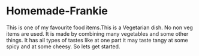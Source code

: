 # Homemade-Frankie
This is one of my favourite food items.This is a Vegetarian dish. No non veg items are used. It is made by combining many vegetables and some other things. It has all types of tastes like at one part it may taste tangy at some spicy and at some cheesy. So lets get started.
